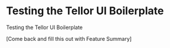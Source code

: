 # Testing the Tellor UI Boilerplate

Testing the Tellor UI Boilerplate

[Come back and fill this out with Feature Summary]
